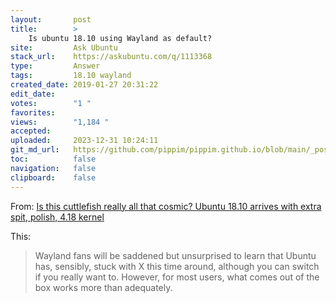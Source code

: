 ```yaml
---
layout:       post
title:        >
    Is ubuntu 18.10 using Wayland as default?
site:         Ask Ubuntu
stack_url:    https://askubuntu.com/q/1113368
type:         Answer
tags:         18.10 wayland
created_date: 2019-01-27 20:31:22
edit_date:    
votes:        "1 "
favorites:    
views:        "1,184 "
accepted:     
uploaded:     2023-12-31 10:24:11
git_md_url:   https://github.com/pippim/pippim.github.io/blob/main/_posts/2019/2019-01-27-Is-ubuntu-18.10-using-Wayland-as-default_.md
toc:          false
navigation:   false
clipboard:    false
---
```


From: [Is this cuttlefish really all that cosmic? Ubuntu 18.10 arrives with extra spit, polish, 4.18 kernel][1]

This:

> Wayland fans will be saddened but unsurprised to learn that Ubuntu  
> has, sensibly, stuck with X this time around, although you can switch  
> if you really want to. However, for most users, what comes out of the  
> box works more than adequately.  


  [1]: https://www.theregister.co.uk/2018/10/18/cosmic_cuttlefish/

